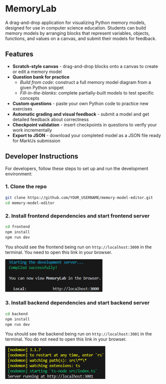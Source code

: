 # MemoryLab

A drag-and-drop application for visualizing Python memory models, designed for use in computer science education. Students can build memory models by arranging blocks that represent variables, objects, functions, and values on a canvas, and submit their models for feedback.

## Features

- **Scratch-style canvas** - drag-and-drop blocks onto a canvas to create or edit a memory model
- **Question bank for practice**
  - _Build from code_: construct a full memory model diagram from a given Python snippet
  - _Fill-in-the-blanks_: complete partially-built models to test specific concepts
- **Custom questions** - paste your own Python code to practice new exercises
- **Automatic grading and visual feedback** - submit a model and get detailed feedback about correctness
- **Checkpoint validation** - insert checkpoints in questions to verify your work incrementally
- **Export to JSON** - download your completed model as a JSON file ready for MarkUs submission

## Developer Instructions

For developers, follow these steps to set up and run the development environment:

### 1. Clone the repo

```bash
git clone https://github.com/YOUR_USERNAME/memory-model-editor.git
cd memory-model-editor
```

### 2. Install frontend dependencies and start frontend server

```bash
cd frontend
npm install
npm run dev
```

You should see the frontend being run on `http://localhost:3000` in the terminal. You need to open this link in your browser.

![alt text](readmeUtil/image.png)

### 3. Install backend dependencies and start backend server

```bash
cd backend
npm install
npm run dev
```

You should see the backend being run on `http://localhost:3001` in the terminal. You do not need to open this link in your browser.

![alt text](readmeUtil/image-1.png)
